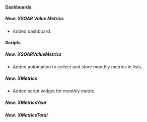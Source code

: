 
#### Dashboards

##### New: XSOAR Value Metrics

- Added dashboard.


#### Scripts

##### New: XSOARValueMetrics
- Added automation to collect and store monthly metrics in lists.

##### New: XMetrics
- Added script widget for monthly metric.

##### New: XMetricsYear

##### New: XMetricsTotal
